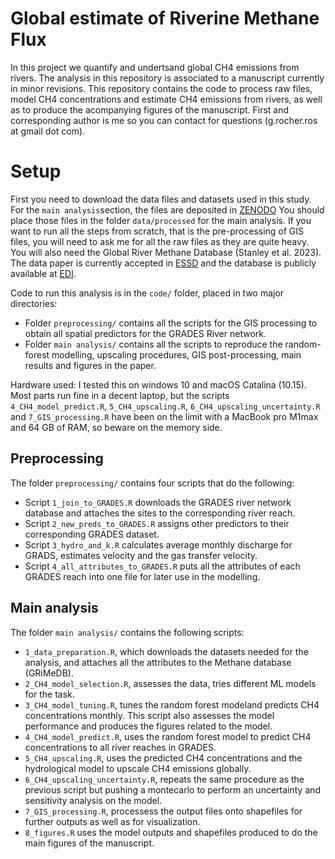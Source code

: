 # Global estimate of Riverine Methane Flux

In this project we quantify and undertsand global CH4 emissions from rivers. The analysis in this repository is associated to a manuscript currently in minor revisions.
This repository contains the code to process raw files, model CH4 concentrations and estimate CH4 emissions from rivers, as well as to produce the acompanying figures of the manuscript.
First and corresponding author is me so you can contact for questions (g.rocher.ros at gmail dot com).

# Setup
First you need to download the data files and datasets used in this study. For the `main analysis`section, the files are deposited in [ZENODO](https://doi.org/10.5281/zenodo.7733604)
You should place those files in the folder `data/processed` for the main analysis. 
If you want to run all the steps from scratch, that is the pre-processing of GIS files, you will need to ask me for all the raw files as they are quite heavy. 
You will also need the Global River Methane Database (Stanley et al. 2023). The data paper is currently accepted in [ESSD](https://essd.copernicus.org/preprints/essd-2022-346/) and the database is publicly available at [EDI](https://doi.org/10.6073/pasta/b7d1fba4f9a3e365c9861ac3b58b4a90).

Code to run this analysis is in the `code/` folder, placed in two major directories: 
- Folder `preprocessing/` contains all the scripts for the GIS processing to obtain all spatial predictors for the GRADES River network. 
- Folder `main analysis/` contains all the scripts to reproduce the random-forest modelling, upscaling procedures, GIS post-processing, main results and figures in the paper.

Hardware used: I tested this on windows 10 and macOS Catalina (10.15). Most parts run fine in a decent laptop, but the scripts `4_CH4_model_predict.R`, `5_CH4_upscaling.R`, `6_CH4_upscaling_uncertainty.R` and `7_GIS_processing.R` have been on the limit with a MacBook pro M1max and 64 GB of RAM, so beware on the memory side.

## Preprocessing
The folder `preprocessing/` contains four scripts that do the following:
- Script `1_join_to_GRADES.R` downloads the GRADES river network database and attaches the sites to the corresponding river reach.
- Script `2_new_preds_to_GRADES.R` assigns other predictors to their corresponding GRADES dataset.
- Script `3_hydro_and_k.R` calculates average monthly discharge for GRADS, estimates velocity and the gas transfer velocity.
- Script `4_all_attributes_to_GRADES.R` puts all the attributes of each GRADES reach into one file for later use in the modelling.

## Main analysis
The folder `main analysis/`  contains the following scripts:
- `1_data_preparation.R`, which downloads the datasets needed for the analysis, and attaches all the attributes to the Methane database (GRiMeDB).
- `2_CH4_model_selection.R`, assesses the data, tries different ML models for the task.
- `3_CH4_model_tuning.R`, tunes the random forest modeland predicts CH4 concentrations monthly. This script also assesses the model performance and produces the figures related to the model.
- `4_CH4_model_predict.R`, uses the random forest model to predict CH4 concentrations to all river reaches in GRADES.
- `5_CH4_upscaling.R`, uses the predicted CH4 concentrations and the hydrological model to upscale CH4 emissions globally.
- `6_CH4_upscaling_uncertainty.R`, repeats the same procedure as the previous script but pushing a montecarlo to perform an uncertainty and sensitivity analysis on the model.
- `7_GIS_processing.R`, processess the output files onto shapefiles for further outputs as well as for visualization.
- `8_figures.R` uses the model outputs and shapefiles produced to do the main figures of the manuscript.


